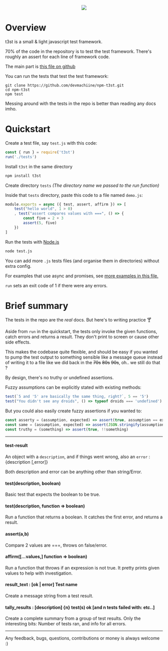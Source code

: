 <p align="center">
  <img src="https://github.com/devmachiine/npm-t3st/raw/master/play/t3st.png"/>
</p>

# Overview

t3st is a small & light javascript test framework.

70% of the code in the repository is to test the test framework. There's roughly an assert for each line of framework code.

The main part is [this file on github](https://github.com/devmachiine/npm-t3st/blob/master/t3st-lib/validation.js)

You can run the tests that test the test framework:

```
git clone https://github.com/devmachiine/npm-t3st.git
cd npm-t3st
npm test
```

Messing around with the tests in the repo is better than reading any docs imho.

# Quickstart

Create a test file, say `test.js` with this code:

```javascript
const { run } = require('t3st')
run('./tests')
```

Install `t3st` in the same directory

```bash
npm install t3st
```

Create directory `tests` _(The directory name we passed to the run function)_

Inside that `tests` directory, paste this code to a file named `demo.js`:

```javascript
module.exports = async ({ test, assert, affirm }) => [
    test("hello world", 1 > 0)
    , test("assert compares values with ===", () => {
        const five = 2 + 3
        assert(5, five)
    })
]
```

Run the tests with [Node.js](https://www.w3schools.com/nodejs/nodejs_intro.asp)

```bash
node test.js
```

You can add more `.js` tests files (and organise them in directories) without extra config.

For examples that use async and promises, see <a href="https://raw.githubusercontent.com/devmachiine/npm-t3st/master/play/demo.js" download> more examples in this file.</a>

`run` sets an exit code of 1 if there were any errors.

# Brief summary

The tests in the repo are the *real* docs. But here's to writing practice 🍸

Aside from `run` in the quickstart, the tests only invoke the given functions, catch errors and returns a result. They don't print to screen or cause other side effects.

This makes the codebase quite flexible, and should be easy if you wanted to pump the test output to something sensible like a message queue instead of writing it to a file like we did back in the ~~70s~~ ~~80s~~ ~~90s~~, oh.. we still do that ?

By design, there's no truthy or undefined assertions.

Fuzzy assumptions can be explicitly stated with existing methods:
```javascript
test(`5 and '5' are basically the same thing, right?`, 5 == '5')
test("You didn't see any droids", () => typeof droids === 'undefined')
```

But you could also easily create fuzzy assertions if you wanted to:

```javascript
const asserty = (assumption, expected) => assert(true, assumption == expected)
const same = (assumption, expected) => assert(JSON.stringify(assumption), JSON.stringify(expected))
const truthy = (something) => assert(true, !!something)
```


---

#### test-result
An object with a `description`, and if things went wrong, also an `error` : {description [,error]}

Both description and error can be anything other than string/Error.
#### test(description, boolean)
Basic test that expects the boolean to be true.
#### test(description, function => boolean)
Run a function that returns a boolean. It catches the first error, and returns a result.
#### assert(a,b)
Compare 2 values are ===, throws on false/error.
#### affirm(\[...values,\] function => boolean)
Run a function that throws if an expression is not true. It pretty prints given values to help with investigation.
#### result_text : [ok | error] Test name
Create a message string from a test result.
#### tally_results : [description] {n} test(s) ok [and n tests failed with: etc..]
Create a complete summary from a group of test results. Only the interesting bits: Number of tests ran, and info for all errors.

---

Any feedback, bugs, questions, contributions or money is always welcome :)

